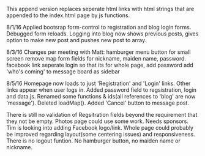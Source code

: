 This append version replaces seperate html links with html strings that are appended to the index.html page by js functions.

8/1/16
Applied bootsrap form-control to registration and blog login forms.  Debugged form reloads. Logging into blog now shows previous posts, gives option to make new post and pushes new post to array.

8/3/16 Changes per meeting with Matt:
hamburger menu button for small screen
remove map
form fields for nickname, maiden name, password.
facebook link
seperate login so that its for whole page, add password
add 'who's coming' to message board as sidebar

8/5/16
Homepage now loads to just 'Registration' and 'Login' links.
Other links appear when user logs in.
Added password field to regsistration, login and data.js.
Renamed some functions & ids(all references to 'blog' are now 'message').
Deleted loadMap().
Added 'Cancel' button to message post.

There is still no validation of Regsitration fields beyond the requirement that they not be empty.  Photos page could use some work.  Needs sponsors.  Tim is looking into adding Facebook logo/link.  Whole page could probably be improved regarding layout(some centering issues) and responsiveness.  There is no logout funtion.  No hamburger button, no maiden name or nickname. 
